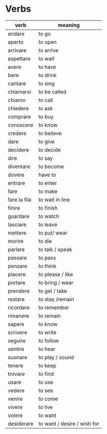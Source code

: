 # Verbs

| verb         | meaning                     |
| ------------ | --------------------------- |
| andare       | to go                       |
| aperto       | to open                     |
| arrivare     | to arrive                   |
| aspettare    | to wait                     |
| avere        | to have                     |
| bere         | to drink                    |
| cantare      | to sing                     |
| chiamarsi    | to be called                |
| chiamo       | to call                     |
| chiedere     | to ask                      |
| comprare     | to buy                      |
| conoscere    | to know                     |
| credere      | to believe                  |
| dare         | to give                     |
| decidere     | to decide                   |
| dire         | to say                      |
| diventare    | to become                   |
| dovere       | have to                     |
| entrare      | to enter                    |
| fare         | to make                     |
| fare la fila | to wait in line             |
| finire       | to finish                   |
| guardare     | to watch                    |
| lasciare     | to leave                    |
| mettere      | to put/ wear                |
| morire       | to die                      |
| parlare      | to talk / speak             |
| passare      | to pass                     |
| pensare      | to think                    |
| piacere      | to please / like            |
| portare      | to bring / wear             |
| prendere     | to get / take               |
| restare      | to stay /remain             |
| ricordare    | to remember                 |
| rimanere     | to remain                   |
| sapere       | to know                     |
| scrivere     | to write                    |
| seguire      | to follow                   |
| sentire      | to hear                     |
| suonare      | to play / sound             |
| tenere       | to keep                     |
| trovare      | to find                     |
| usare        | to use                      |
| vedere       | to see                      |
| venire       | to come                     |
| vivere       | to live                     |
| volere       | to want                     |
| desiderare   | to want / desire / wish for |